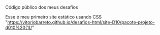 Código público dos meus desafios

Esse é meu primeiro site estático usando CSS
"https://vitoriobarreto.github.io/desafios-html/site-D10/pacote-projeto-d010%20(1)/"
